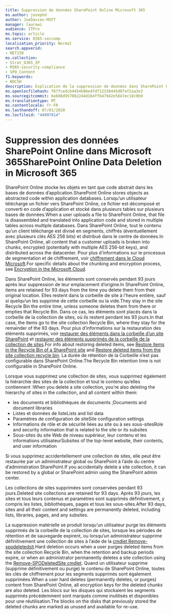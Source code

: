 ```yaml
---
title: Suppression de données SharePoint Online Microsoft 365
ms.author: josephd
author: JoeDavies-MSFT
manager: laurawi
audience: ITPro
ms.topic: article
ms.service: O365-seccomp
localization_priority: Normal
search.appverid:
- MET150
ms.collection:
- Strat_O365_IP
- M365-security-compliance
- SPO_Content
f1.keywords:
- NOCSH
description: Explication de la suppression de données dans SharePoint Online.
ms.openlocfilehash: f67fcedcb4454b06e47df12338445d07af2aa3e3
ms.sourcegitcommit: 6e608d957082244d1b4ffb47942e5847ec18c0b9
ms.translationtype: MT
ms.contentlocale: fr-FR
ms.lasthandoff: 07/01/2020
ms.locfileid: "44997814"
---
```

# <a name="sharepoint-online-data-deletion-in-microsoft-365"></a><span data-ttu-id="a3f07-103">Suppression des données SharePoint Online dans Microsoft 365</span><span class="sxs-lookup"><span data-stu-id="a3f07-103">SharePoint Online Data Deletion in Microsoft 365</span></span>

<span data-ttu-id="a3f07-104">SharePoint Online stocke les objets en tant que code abstrait dans les bases de données d’application.</span><span class="sxs-lookup"><span data-stu-id="a3f07-104">SharePoint Online stores objects as abstracted code within application databases.</span></span> <span data-ttu-id="a3f07-105">Lorsqu’un utilisateur télécharge un fichier vers SharePoint Online, ce fichier est décomposé et converti en code d’application et stocké dans plusieurs tables sur plusieurs bases de données.</span><span class="sxs-lookup"><span data-stu-id="a3f07-105">When a user uploads a file to SharePoint Online, that file is disassembled and translated into application code and stored in multiple tables across multiple databases.</span></span> <span data-ttu-id="a3f07-106">Dans SharePoint Online, tout le contenu qu’un client télécharge est divisé en segments, chiffrés (éventuellement avec plusieurs clés AES 256 bits) et distribué dans le centre de données.</span><span class="sxs-lookup"><span data-stu-id="a3f07-106">In SharePoint Online, all content that a customer uploads is broken into chunks, encrypted (potentially with multiple AES 256-bit keys), and distributed across the datacenter.</span></span> <span data-ttu-id="a3f07-107">Pour plus d’informations sur le processus de segmentation et de chiffrement, voir [chiffrement dans le Cloud Microsoft](https://docs.microsoft.com/microsoft-365/compliance/office-365-encryption-in-the-microsoft-cloud-overview).</span><span class="sxs-lookup"><span data-stu-id="a3f07-107">For specific details about the chunking and encryption process, see [Encryption in the Microsoft Cloud](https://docs.microsoft.com/microsoft-365/compliance/office-365-encryption-in-the-microsoft-cloud-overview).</span></span> 

<span data-ttu-id="a3f07-108">Dans SharePoint Online, les éléments sont conservés pendant 93 jours après leur suppression de leur emplacement d’origine.</span><span class="sxs-lookup"><span data-stu-id="a3f07-108">In SharePoint Online, items are retained for 93 days from the time you delete them from their original location.</span></span> <span data-ttu-id="a3f07-109">Elles restent dans la corbeille de site à l’heure entière, sauf si quelqu’un les supprime de cette corbeille ou la vide.</span><span class="sxs-lookup"><span data-stu-id="a3f07-109">They stay in the site Recycle Bin the entire time, unless someone deletes them from there or empties that Recycle Bin.</span></span> <span data-ttu-id="a3f07-110">Dans ce cas, les éléments sont placés dans la corbeille de la collection de sites, où ils restent pendant les 93 jours.</span><span class="sxs-lookup"><span data-stu-id="a3f07-110">In that case, the items go to the site collection Recycle Bin, where they stay for the remainder of the 93 days.</span></span> <span data-ttu-id="a3f07-111">Pour plus d’informations sur la restauration des éléments supprimés, voir [restaurer des éléments dans la corbeille d’un site SharePoint](https://support.office.com/article/6df466b6-55f2-4898-8d6e-c0dff851a0be#ID0EAADAAA=Online
) et [restaurer des éléments supprimés de la corbeille de la collection de sites](https://support.office.com/article/5fa924ee-16d7-487b-9a0a-021b9062d14b).</span><span class="sxs-lookup"><span data-stu-id="a3f07-111">For info about restoring deleted items, see [Restore items in the Recycle Bin of a SharePoint site](https://support.office.com/article/6df466b6-55f2-4898-8d6e-c0dff851a0be#ID0EAADAAA=Online
) and [Restore deleted items from the site collection recycle bin](https://support.office.com/article/5fa924ee-16d7-487b-9a0a-021b9062d14b).</span></span> <span data-ttu-id="a3f07-112">La durée de rétention de la Corbeille n’est pas configurable dans SharePoint Online.</span><span class="sxs-lookup"><span data-stu-id="a3f07-112">The Recycle Bin retention time is not configurable in SharePoint Online.</span></span>

<span data-ttu-id="a3f07-113">Lorsque vous supprimez une collection de sites, vous supprimez également la hiérarchie des sites de la collection et tout le contenu qu’elles contiennent :</span><span class="sxs-lookup"><span data-stu-id="a3f07-113">When you delete a site collection, you're also deleting the hierarchy of sites in the collection, and all content within them:</span></span>

- <span data-ttu-id="a3f07-114">les documents et bibliothèques de documents ;</span><span class="sxs-lookup"><span data-stu-id="a3f07-114">Documents and document libraries</span></span>
- <span data-ttu-id="a3f07-115">Listes et données de liste</span><span class="sxs-lookup"><span data-stu-id="a3f07-115">Lists and list data</span></span>
- <span data-ttu-id="a3f07-116">Paramètres de configuration de site</span><span class="sxs-lookup"><span data-stu-id="a3f07-116">Site configuration settings</span></span>
- <span data-ttu-id="a3f07-117">Informations de rôle et de sécurité liées au site ou à ses sous-sites</span><span class="sxs-lookup"><span data-stu-id="a3f07-117">Role and security information that is related to the site or its subsites</span></span>
- <span data-ttu-id="a3f07-118">Sous-sites du site Web de niveau supérieur, leur contenu et les informations utilisateur</span><span class="sxs-lookup"><span data-stu-id="a3f07-118">Subsites of the top-level website, their contents, and user information</span></span>

<span data-ttu-id="a3f07-119">Si vous supprimez accidentellement une collection de sites, elle peut être restaurée par un administrateur global ou SharePoint à l’aide du centre d’administration SharePoint.</span><span class="sxs-lookup"><span data-stu-id="a3f07-119">If you accidentally delete a site collection, it can be restored by a global or SharePoint admin using the SharePoint admin center.</span></span>

<span data-ttu-id="a3f07-120">Les collections de sites supprimées sont conservées pendant 93 jours.</span><span class="sxs-lookup"><span data-stu-id="a3f07-120">Deleted site collections are retained for 93 days.</span></span> <span data-ttu-id="a3f07-121">Après 93 jours, les sites et tous leurs contenus et paramètres sont supprimés définitivement, y compris les listes, bibliothèques, pages et tous les sous-sites.</span><span class="sxs-lookup"><span data-stu-id="a3f07-121">After 93 days, sites and all their content and settings are permanently deleted, including lists, libraries, pages, and any subsites.</span></span>

<span data-ttu-id="a3f07-122">La suppression matérielle se produit lorsqu’un utilisateur purge les éléments supprimés de la corbeille de la collection de sites, lorsque les périodes de rétention et de sauvegarde expirent, ou lorsqu’un administrateur supprime définitivement une collection de sites à l’aide de la [cmdlet Remove-spodeletedsit](/powershell/module/sharepoint-online/Remove-SPODeletedSite?view=sharepoint-ps).</span><span class="sxs-lookup"><span data-stu-id="a3f07-122">Hard deletion occurs when a user purges deleted items from the site collection Recycle Bin, when the retention and backup periods expire, or when an administrator permanently deletes a site collection using the [Remove-SPODeletedSite cmdlet](/powershell/module/sharepoint-online/Remove-SPODeletedSite?view=sharepoint-ps).</span></span> <span data-ttu-id="a3f07-123">Quand un utilisateur supprime (supprime définitivement ou purge) le contenu de SharePoint Online, toutes les clés de chiffrement pour les segments supprimés sont également supprimées.</span><span class="sxs-lookup"><span data-stu-id="a3f07-123">When a user hard deletes (permanently deletes, or purges) content from SharePoint Online, all encryption keys for the deleted chunks are also deleted.</span></span> <span data-ttu-id="a3f07-124">Les blocs sur les disques qui stockaient les segments supprimés précédemment sont marqués comme inutilisés et disponibles pour une réutilisation.</span><span class="sxs-lookup"><span data-stu-id="a3f07-124">The blocks on the disks that previously stored the deleted chunks are marked as unused and available for re-use.</span></span>
